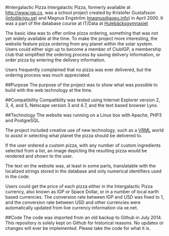 #Intergalactic Pizza
Intergalactic Pizza, formerly available at http://www.igp.cx, was a school project created by Kristofer Gustafsson (info@krigu.se) and Magnus Engström (magnus@aoeu.info) in April 2000. It was a part of the database course at IT/Data at [Hulebäcksgymnasiet](http://www.hule.harryda.se)

The basic idea was to offer online pizza ordering, something that was not yet widely available at the time. To make the project more interesting, the website feature pizza ordering from any planet within the solar system. Users could either sign up to become a member of ClubIGP, a membership club that simplified the ordering process by saving delivery information, or order pizza by entering the delivery information.

Users frequently complained that no pizza was ever delivered, but the ordering process was much appreciated.

##Purpose
The purpose of the project was to show what was possible to build with the web technology at the time.

##Compatibility
Compatiblity was tested using Internet Explorer version 2, 3, 4, and 5, Netscape version 3 and 4.7, and the text based browser Lynx.

##Technology
The website was running on a Linux box with Apache, PHP3 and PostgreSQL.

The project included creative use of new technology, such as a [VRML](https://en.wikipedia.org/wiki/Vrml) world to assist in selecting what planet the pizza should be delivered to.

If the user ordered a custom pizza, with any number of custom ingredients selected from a list, an image depicting the resulting pizza would be rendered and shown to the user.

The text on the website was, at least in some parts, translatable with the localized strings stored in the database and only numerical identifiers used in the code.

Users could get the price of each pizza either in the Intergalactic Pizza currency, also known as IGP or Space Dollar, or in a number of local earth based currencies. The conversion rate between IGP and USD was fixed to 1, and the conversion rate between USD and other currencies were automatically updated from live currency information via xe.net.

##Code
The code was imported from an old backup to Github in July 2014. This repository is solely kept on Github for historical reasons. No updates or changes will ever be implemented. Please take the code for what it is.